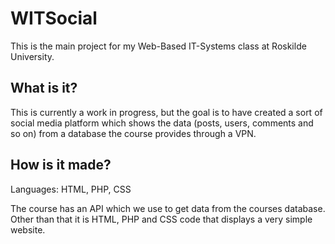 # WITSocial
This is the main project for my Web-Based IT-Systems class at Roskilde University.

## What is it?
This is currently a work in progress, but the goal is to have created a sort of social media platform which shows the data (posts, users, comments and so on) from a database the course provides through a VPN.

## How is it made?

Languages: HTML, PHP, CSS

The course has an API which we use to get data from the courses database. Other than that it is HTML, PHP and CSS code that displays a very simple website.
